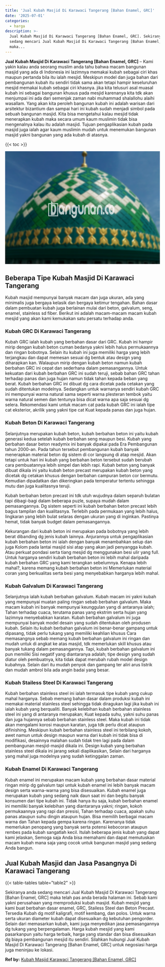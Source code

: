 ```yaml
---
title: 'Jual Kubah Masjid Di Karawaci Tangerang [Bahan Enamel, GRC]'
date: '2025-07-01'
categories:
  - harga
description: >-
  Jual Kubah Masjid Di Karawaci Tangerang [Bahan Enamel, GRC]. Sekiranya anda
  sedang mencari Jual Kubah Masjid Di Karawaci Tangerang [Bahan Enamel, GRC]
  maka...
---
```


**Jual Kubah Masjid Di Karawaci Tangerang \[Bahan Enamel, GRC\]** – Kami yakin kalau anda seorang muslim anda tahu bahwa macam bangunan masjid yang ada di Indonesia ini lazimnya memakai kubah sebagai ciri khas maupun pertanda bila itu ialah mesjid. Meskipun model dan juga bahan dari pembangunan kubah itu sendiri tidak sama akan tetapi hampir keseluruhan mesjid memakai kubah sebagai ciri khasnya. jika kita telusuri asal muasal kubah ini sebagai bangunan khusus pada mesjid karenanya kita tdk akan menjumpai ini ada dari semenjak zaman nabi muhammad shalallohu alaihi wasallam. Yang akan kita peroleh bangunan kubah ini adalah warisan dari arsitektur bizantium dan sampai hari ini kubah sudah menjadi simbol pada sebuah bangunan masjid. Kita bisa mengetahui kalau mesjid tidak menerapkan kubah maka secara umum kaum muslimin tidak bisa mengenalnya kalau itu adalah masjid. Tujuan pengaplikasian kubah pada masjid juga ialah agar kaum muslimin mudah untuk menemukan bangunan masjid yakni bangunan yang ada kubah di atasnya.

{{< toc >}}

![Jual Kubah Masjid Di Karawaci Tangerang [Bahan Enamel, GRC]](/images/jual-kubah-masjid-25.png)

## Beberapa Tipe Kubah Masjid Di Karawaci Tangerang

Kubah masjid mempunyai banyak macam dan juga ukuran, ada yang minimalis juga bergaya kelasik dan bergaya ketimur tengahan. Bahan dasar dalam pembuatan kubah juga berlainan mulai dari beton, galvalum, seng, enamel, stainless sd fiber. Berikut ini adalah macam-macam macam kubah mesjid yang akan kami kemukakan satu persatu terhadap anda.

### Kubah GRC Di Karawaci Tangerang

Kubah GRC ialah kubah yang berbahan dasar dari GRC. Kubah ini hampir mirip dengan kubah beton cuman bedanya yakni lebih halus permukaannya dan ringan bobotnya. Selain itu kubah ini juga memiliki harga yang lebih terjangkau dan dapat memesan sesuai dg bentuk atau design yang diharapkan kan. Walaupun mirip dengan kubah beton namun kubah berbahan GRC ini cepat dan sederhana dalam pemasangannya. Untuk kekuatan dari kubah berbahan GRC ini sudah teruji, sebab bahan GRC tahan terhadap panas dan juga hujan namun tidak tahan kepada beban yang berat. Kubah berbahan GRC ini dibuat dg cara dicetak pada cetakan yang sudah ditentukan modelnya. Sedangkan untuk warnanya sendiri kubah GRC ini mempunyai warna natural sama seperti warna plesteran tembok yaitu warna natural semen dan tentunya bisa dicat warna apa saja sesuai dg selera. Rekomendasi kami untuk macam cat pada kubah GRC ini ialah tipe cat eksterior, akrilik yang yakni tipe cat Kuat kepada panas dan juga hujan.

### Kubah Beton Di Karawaci Tangerang

Selanjutnya merupakan kubah beton, kubah berbahan beton ini yaitu kubah generasi kedua setelah kubah berbahan seng maupun besi. Kubah yang berbahan dasar beton readymix ini banyak dipakai pada Era Pembangunan tahun 2000-an. Pada tahun tersebut pembangunan kubah banyak menerapkan material beton dg sistem di cor langsung di atap mesjid. Akan tetapi untuk hari ini kubah yang berbahan beton tersebut sudah berubah cara pembuatannya lebih simpel dan lebih rapi. Kubah beton yang banyak dibuat dikala ini yaitu kubah beton precast merupakan kubah beton yang dicetak dg cetakan khusus dengan berbahan campuran beton cor bermutu. Kemudian dipadatkan dan dikeringkan pada temperatur tertentu sehingga mutu dan juga kualitasnya teruji.

Kubah berbahan beton precast ini tdk utuh wujudnya dalam separuh bulatan tapi dibagi-bagi dalam beberapa puzle, supaya mudah dalam pemasangannya. Dg sistem seperti ini kubah berbahan beton precast lebih bagus tampilan dan kualitasnya. Terlebih pada permukaan yang lebih halus, lingkaran yang lebih bulat selaras dengan ukuran yang di inginkan. Pastinya hemat, tidak banyak budget dalam pemasangannya.

Kekurangan dari kubah beton ini merupakan pada bobotnya yang lebih berat dibanding dg jenis kubah lainnya. Anjurannya untuk pengaplikasian kubah berbahan beton ini ialah dengan banyak menambahkan selup dan juga Kolom pada lantai masjid sisi atap yang akan jadi penyangga kubah. Atau perkuat pondasi serta tiang mesjid dg menggunakan besi ulir yang full. Untuk harganya sendiri kubah berbahan beton ini lebih mahal daripada kubah berbahan GRC yang kami terangkan sebelumnya. Kenapa lebih mahal?, karena memang kubah berbahan beton ini Memerlukan material coran yang berkualitas serta besi yang menyebabkan harganya lebih mahal.

### Kubah Galvalum Di Karawaci Tangerang

Selanjutnya ialah kubah berbahan galvalum. Kubah macam ini yakni kubah yang mempunyai muatan paling ringan sebab berbahan galvalum. Maka macam kubah ini banyak mempunyai keunggulan yang di antaranya ialah; Tahan terhadap cuaca, terutama panas yang ekstrim serta hujan yang lazimnya menyebabkan karatan. Kubah berbahan galvalum ini juga mempunyai banyak model desain yang sudah ditentukan oleh produsen kubah. Selain itu kubah berbahan galvalum ini benar-benar gampang untuk dipasang, tidak perlu tukang yang memiliki keahlian khusus Cara memasangnya sebab memang kubah berbahan galvalum ini ringan dan mudah untuk di angkat ke atas masjid, tdk memerlukan skill khusus atau banyak tukang dalam pemasangannya. Tapi, kubah berbahan galvalum ini pun memiliki Sisi negatif yang diantaranya adalah; tipe design yang sudah diatur oleh pembuatnya, kita tidak dapat merubah rubah model design kubahnya. Selain dari itu mudah penyok dan gampang ter aliri arus listrik dan mudah ambrol bila ada angin badai yang besar.

### Kubah Stailess Steel Di Karawaci Tangerang

Kubah berbahan stainless steel ini ialah termasuk tipe kubah yang cukup mahal harganya. Sebab memang bahan dasar dalam produksi kubah ini memakai material stainless steel sehingga tidak diragukan lagi jika kubah ini ialah kubah yang berqualiti. Banyak kelebihan kubah berbahan stainless steel ini yang di antaranya merupakan; Kuat kepada suhu, yakni suhu panas dan juga hujannya sebab berbahan stainless steel. Maka kubah ini tidak akan mengalami korosi maupun karatan, juga tdk perlu dicat ataupun difinishing. Meskipun kubah berbahan stainless steel ini terbilang kokoh, awet namun untuk design maupun warna dari kubah ini tidak bisa di modifikasi, desainnya malahan sudah tidak tren lagi pada dalam pembangunan mesjid-masjid dikala ini. Design kubah yang berbahan stainless steel dikala ini jarang sekali diaplikasikan, Selain dari harganya yang mahal juga modelnya yang sudah ketinggalan zaman.

### Kubah Enamel Di Karawaci Tangerang

Kubah enamel ini merupakan macam kubah yang berbahan dasar material ringan mirip dg galvalum tapi untuk kubah enamel ini lebih banyak macam design serta warna-warna yang bisa disesuaikan. Kubah enamel juga merupakan kubah yang sedang naik daun saat ini dan begitu banyak konsumen dari tipe kubah ini. Tidak hanya itu saja, kubah berbahan enamel ini memiliki banyak kelebihan yang diantaranya yakni; ringan, kokoh permukaannya yang rapi dan presisi, Tahan terhadap cuaca, apakah suhu panas ataupun suhu dingin ataupun hujan. Bisa memilih berbagai macam warna dan Tahan kepada gempa karena ringan. Karenanya tidak memerlukan penopang yang banyak serta potensi kebocoran ataupun rembes pada kubah sangatlah kecil. Itulah beberapa jenis kubah yang dapat kami jelaskan, Semoga saja Anda bisa memahami dan dapat memutuskan macam kubah mana saja yang cocok untuk bangunan masjid yang sedang Anda bangun.

## Jual Kubah Masjid dan Jasa Pasangnya Di Karawaci Tangerang

{{< table-tables table="table2" >}}

Sekiranya anda sedang mencari Jual Kubah Masjid Di Karawaci Tangerang \[Bahan Enamel, GRC\] maka telah pas anda berada halaman ini. Sebab kami yakni perusahaan yang memproduksi kubah masjid. Kubah mesjid yang kami buat berbahan dasar enamel, GRC, Stailess Steel dan Beton Precast. Tersedia Kubah dg motif kaligrafi, motif kembang, dan polos. Untuk warna serta ukuran diameter kubah dapat disesuaikan dg kebutuhan pengorder. Selain dari memasarkan kubah, kami juga menyedikan jasa pemasangannya dg tukang yang berpengalaman. Harga kubah mesjid yang kami pasarkanpun yaitu harga terbaik, harga yang standar dan bisa disesuaikan dg biaya pembangunan mesjid itu sendiri. Silahkan hubungi Jual Kubah Masjid Di Karawaci Tangerang \[Bahan Enamel, GRC\] untuk negosiasi harga juga meninjau ke lokasi.

**Ref by:** [Kubah Masjid Karawaci Tangerang [Bahan Enamel, GRC]](https://id.wikipedia.org/wiki/Kubah)
